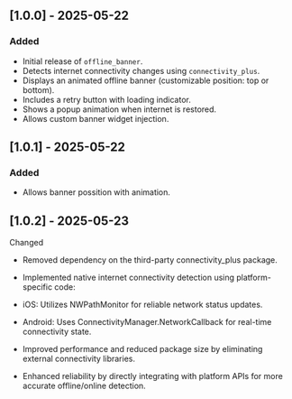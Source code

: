 ## [1.0.0] - 2025-05-22

### Added
- Initial release of `offline_banner`.
- Detects internet connectivity changes using `connectivity_plus`.
- Displays an animated offline banner (customizable position: top or bottom).
- Includes a retry button with loading indicator.
- Shows a popup animation when internet is restored.
- Allows custom banner widget injection.

## [1.0.1] - 2025-05-22

### Added

- Allows banner possition with animation.

## [1.0.2] - 2025-05-23
Changed
- Removed dependency on the third-party connectivity_plus package.

- Implemented native internet connectivity detection using platform-specific code:

- iOS: Utilizes NWPathMonitor for reliable network status updates.

- Android: Uses ConnectivityManager.NetworkCallback for real-time connectivity state.

- Improved performance and reduced package size by eliminating external connectivity libraries.

- Enhanced reliability by directly integrating with platform APIs for more accurate offline/online detection.
